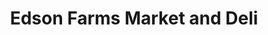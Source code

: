 ---
title: "Edson Farms Market and Deli"
url: /traverse-city/edson-farms-market-and-deli/
shop: Supermarkt
---